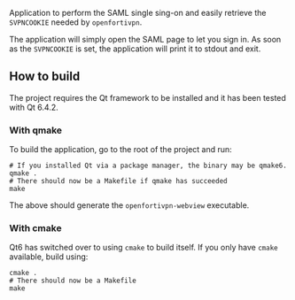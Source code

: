 Application to perform the SAML single sing-on and easily retrieve the
`SVPNCOOKIE` needed by `openfortivpn`.

The application will simply open the SAML page to let you sign in.
As soon as the `SVPNCOOKIE` is set, the application will print it to
stdout and exit.


## How to build

The project requires the Qt framework to be installed and it has
been tested with Qt 6.4.2.

### With qmake
To build the application, go to the root of the project and run:
```shell
# If you installed Qt via a package manager, the binary may be qmake6.
qmake .
# There should now be a Makefile if qmake has succeeded
make
```

The above should generate the `openfortivpn-webview` executable.

### With cmake
Qt6 has switched over to using `cmake` to build itself.  If you 
only have `cmake` available, build using:
```shell
cmake .
# There should now be a Makefile
make
```

